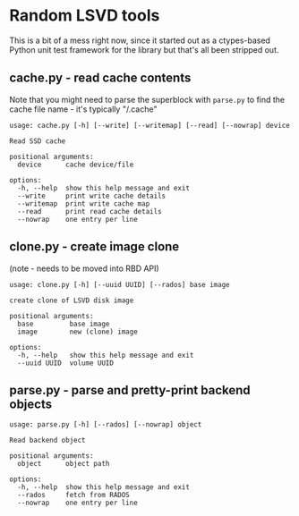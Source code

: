 # Random LSVD tools

This is a bit of a mess right now, since it started out as a ctypes-based Python unit test framework for the library but that's all been stripped out.

## cache.py - read cache contents
Note that you might need to parse the superblock with `parse.py` to find the cache file name - it's typically "<cache dir>/<uuid>.cache"

```
usage: cache.py [-h] [--write] [--writemap] [--read] [--nowrap] device

Read SSD cache

positional arguments:
  device      cache device/file

options:
  -h, --help  show this help message and exit
  --write     print write cache details
  --writemap  print write cache map
  --read      print read cache details
  --nowrap    one entry per line
```

## clone.py - create image clone

(note - needs to be moved into RBD API)

```
usage: clone.py [-h] [--uuid UUID] [--rados] base image

create clone of LSVD disk image

positional arguments:
  base         base image
  image        new (clone) image

options:
  -h, --help   show this help message and exit
  --uuid UUID  volume UUID
```

## parse.py - parse and pretty-print backend objects
```
usage: parse.py [-h] [--rados] [--nowrap] object

Read backend object

positional arguments:
  object      object path

options:
  -h, --help  show this help message and exit
  --rados     fetch from RADOS
  --nowrap    one entry per line
```
